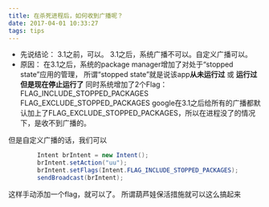 ```yaml
---
title: 在杀死进程后，如何收到广播呢？
date: 2017-04-01 10:33:27
tags: tips
---
```


- 先说结论：
  3.1之前，可以。
  3.1之后，系统广播不可以。自定义广播可以。
- 原因：
  在3.1之后，系统的package manager增加了对处于“stopped state”应用的管理，
  所谓“stopped state”就是说该app**从未运行过** 或 **运行过但是现在停止运行了**
  同时系统增加了2个Flag：
  FLAG_INCLUDE_STOPPED_PACKAGES
  FLAG_EXCLUDE_STOPPED_PACKAGES 
  google在3.1之后给所有的广播都默认加上了FLAG_EXCLUDE_STOPPED_PACKAGES，所以在进程没了的情况下，是收不到广播的。

但是自定义广播的话，我们可以
```java
        Intent brIntent = new Intent();
        brIntent.setAction("uu");
        brIntent.setFlags(Intent.FLAG_INCLUDE_STOPPED_PACKAGES);
        sendBroadcast(brIntent);
```
这样手动添加一个flag，就可以了。
所谓葫芦娃保活措施就可以这么搞起来

